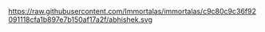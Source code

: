 https://raw.githubusercontent.com/Immortalas/immortalas/c9c80c9c36f92091118cfa1b897e7b150af17a2f/abhishek.svg
